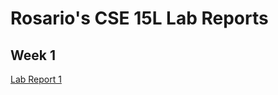 # Rosario's CSE 15L Lab Reports

**Week 1** 
---
[Lab Report 1](https://github.com/tritonro/cse15l-lab-reports/blob/5f1ef41d3ecf3d3339a5cddf0e153a4aac0a6205/lab1.md)
